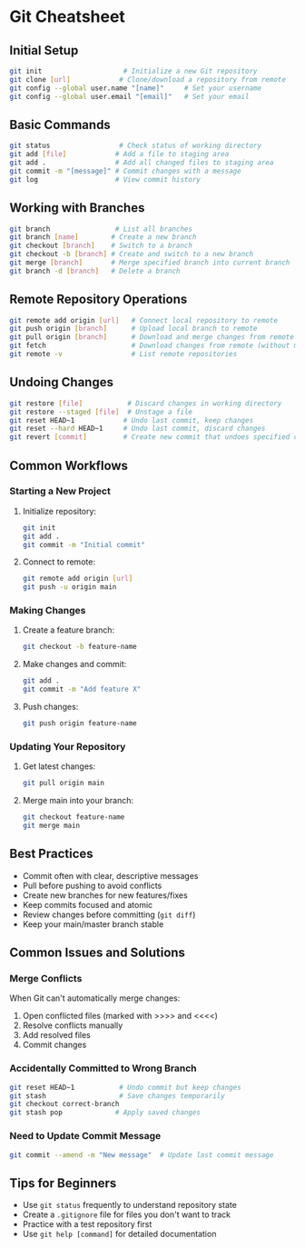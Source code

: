 # Git Cheatsheet

## Initial Setup

```bash
git init                    # Initialize a new Git repository
git clone [url]            # Clone/download a repository from remote
git config --global user.name "[name]"     # Set your username
git config --global user.email "[email]"   # Set your email

```

## Basic Commands

```bash
git status                 # Check status of working directory
git add [file]            # Add a file to staging area
git add .                 # Add all changed files to staging area
git commit -m "[message]" # Commit changes with a message
git log                   # View commit history

```

## Working with Branches

```bash
git branch                # List all branches
git branch [name]        # Create a new branch
git checkout [branch]    # Switch to a branch
git checkout -b [branch] # Create and switch to a new branch
git merge [branch]       # Merge specified branch into current branch
git branch -d [branch]   # Delete a branch

```

## Remote Repository Operations

```bash
git remote add origin [url]   # Connect local repository to remote
git push origin [branch]      # Upload local branch to remote
git pull origin [branch]      # Download and merge changes from remote
git fetch                     # Download changes from remote (without merging)
git remote -v                 # List remote repositories

```

## Undoing Changes

```bash
git restore [file]           # Discard changes in working directory
git restore --staged [file]  # Unstage a file
git reset HEAD~1            # Undo last commit, keep changes
git reset --hard HEAD~1     # Undo last commit, discard changes
git revert [commit]         # Create new commit that undoes specified commit

```

## Common Workflows

### Starting a New Project

1. Initialize repository:
    
    ```bash
    git init
    git add .
    git commit -m "Initial commit"
    
    ```
    
2. Connect to remote:
    
    ```bash
    git remote add origin [url]
    git push -u origin main
    
    ```
    

### Making Changes

1. Create a feature branch:
    
    ```bash
    git checkout -b feature-name
    
    ```
    
2. Make changes and commit:
    
    ```bash
    git add .
    git commit -m "Add feature X"
    
    ```
    
3. Push changes:
    
    ```bash
    git push origin feature-name
    
    ```
    

### Updating Your Repository

1. Get latest changes:
    
    ```bash
    git pull origin main
    
    ```
    
2. Merge main into your branch:
    
    ```bash
    git checkout feature-name
    git merge main
    
    ```
    

## Best Practices

- Commit often with clear, descriptive messages
- Pull before pushing to avoid conflicts
- Create new branches for new features/fixes
- Keep commits focused and atomic
- Review changes before committing (`git diff`)
- Keep your main/master branch stable

## Common Issues and Solutions

### Merge Conflicts

When Git can't automatically merge changes:

1. Open conflicted files (marked with >>>> and <<<<)
2. Resolve conflicts manually
3. Add resolved files
4. Commit changes

### Accidentally Committed to Wrong Branch

```bash
git reset HEAD~1           # Undo commit but keep changes
git stash                  # Save changes temporarily
git checkout correct-branch
git stash pop             # Apply saved changes

```

### Need to Update Commit Message

```bash
git commit --amend -m "New message"  # Update last commit message

```

## Tips for Beginners

- Use `git status` frequently to understand repository state
- Create a `.gitignore` file for files you don't want to track
- Practice with a test repository first
- Use `git help [command]` for detailed documentation
